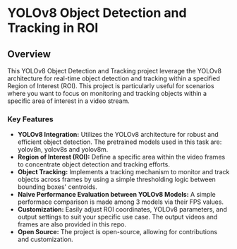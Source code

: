 # YOLOv8 Object Detection and Tracking in ROI 

## Overview

This YOLOv8 Object Detection and Tracking project leverage the YOLOv8 architecture for real-time object detection and tracking within a specified Region of Interest (ROI). This project is particularly useful for scenarios where you want to focus on monitoring and tracking objects within a specific area of interest in a video stream.

### Key Features

- **YOLOv8 Integration:** Utilizes the YOLOv8 architecture for robust and efficient object detection. The pretrained models used in this task are: yolov8n, yolov8s and yolov8m.
- **Region of Interest (ROI):** Define a specific area within the video frames to concentrate object detection and tracking efforts.
- **Object Tracking:** Implements a tracking mechanism to monitor and track objects across frames by using a simple thresholding logic between bounding boxes' centroids.
- **Naive Performance Evaluation between YOLOv8 Models:** A simple performace comparison is made among 3 models via their FPS values.
- **Customization:** Easily adjust ROI coordinates, YOLOv8 parameters, and output settings to suit your specific use case. The output videos and frames are also provided in this repo.
- **Open Source:** The project is open-source, allowing for contributions and customization.
